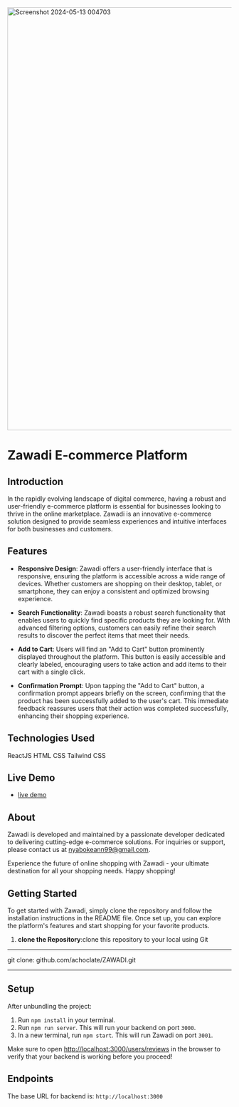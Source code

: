 <img width="950" alt="Screenshot 2024-05-13 004703" src="https://github.com/achoclate/ZAWADI/assets/160313415/f3d0c4b2-edbf-45bc-bd3c-a9e0b0434ce9">

# Zawadi E-commerce Platform

## Introduction
In the rapidly evolving landscape of digital commerce, having a robust and user-friendly e-commerce platform is essential for businesses looking to thrive in the online marketplace. Zawadi is an innovative e-commerce solution designed to provide seamless experiences and intuitive interfaces for both businesses and customers.

## Features
* **Responsive Design**: Zawadi offers a user-friendly interface that is responsive, ensuring the platform is accessible across a wide range of devices. Whether customers are shopping on their desktop, tablet, or smartphone, they can enjoy a consistent and optimized browsing experience.

* **Search Functionality**: Zawadi boasts a robust search functionality that enables users to quickly find specific products they are looking for. With advanced filtering options, customers can easily refine their search results to discover the perfect items that meet their needs.

* **Add to Cart**: Users will find an "Add to Cart" button prominently displayed throughout the platform. This button is easily accessible and clearly labeled, encouraging users to take action and add items to their cart with a single click.

* **Confirmation Prompt**: Upon tapping the "Add to Cart" button, a confirmation prompt appears briefly on the screen, confirming that the product has been successfully added to the user's cart. This immediate feedback reassures users that their action was completed successfully, enhancing their shopping experience.

## Technologies Used
ReactJS
HTML
CSS
Tailwind CSS

## Live Demo
* [live demo](https://zawadi-ten.vercel.app/)


## About
Zawadi is developed and maintained by a passionate developer dedicated to delivering cutting-edge e-commerce solutions. For inquiries or support, please contact us at nyabokeann99@gmail.com.

Experience the future of online shopping with Zawadi - your ultimate destination for all your shopping needs. Happy shopping!

## Getting Started
To get started with Zawadi, simply clone the repository and follow the installation instructions in the README file. Once set up, you can explore the platform's features and start shopping for your favorite products.
1. **clone the Repository**:clone this repository to your local using Git
***
git clone: github.com/achoclate/ZAWADI.git
***

## Setup

After unbundling the project:

1. Run `npm install` in your terminal.
2. Run `npm run server`. This will run your backend on port `3000`.
3. In a new terminal, run `npm start`. This will run Zawadi on port `3001`.

Make sure to open
[http://localhost:3000/users/reviews](http://localhost:3000/users/reviews) in the
browser to verify that your backend is working before you proceed!

## Endpoints

The base URL for backend is: `http://localhost:3000`
